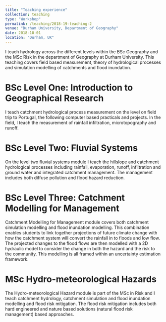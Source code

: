 ```yaml
---
title: "Teaching experience"
collection: teaching
type: "Workshop"
permalink: /teaching/2018-19-teaching-2
venue: "Durham University, Department of Geography"
date: 2018-10-01
location: "Durham, UK"
---
```

I teach hydrology across the different levels within the BSc Geography and the MSc Risk in the department of Geography at Durham University. This teaching covers field based measurement, theory of hydrological processes and simulation modelling of catchments and flood inundation.

BSc Level One: Introduction to Geographical Research
======
I teach catchment hydrological process measurement on the level on field trip to Portugal, the following computer based practicals and projects. In the field, I teach the measurement of rainfall infiltration, microtopography and runoff.  

BSc Level Two: Fluvial Systems
======
On the level two fluvial systems module I teach the hillslope and catchment hydrological processes including rainfall, evaporation, runoff, infiltration and ground water and integrated catchment management. The management includes both diffuse pollution and flood hazard reduction.    

BSc Level Three: Catchment Modelling for Management
======
Catchment Modelling for Management module covers both catchment simulation modelling and flood inundation modelling. This combination enables students to link together projections of future climate change with how the catchment system will convert the rainfall in to floods and low flow. The projected changes to the flood flows are then modelled with a 2D hydraulic model to consider the change in both the hazard and the risk to the community. This modelling is all framed within an uncertainty estimation framework.

MSc Hydro-meteorological Hazards
======
The Hydro-meteorological Hazard module is part of the MSc in Risk and I teach catchment hydrology, catchment simulation and flood inundation modelling and flood risk mitigation. The flood risk mitigation includes both hard engineered and nature based solutions (natural flood risk management) based approaches.  

